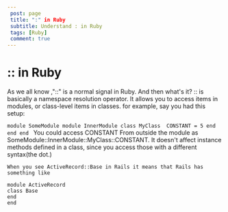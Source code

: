 ```yaml
---
 post: page
 title: ":" in Ruby
 subtitle: Understand : in Ruby
 tags: [Ruby]
 comment: true
---
```

#  :: in Ruby
 As we all know ,"::" is a normal signal in Ruby.
 And then what's it?
 :: is basically a namespace resolution operator.
 It allows you to access items in modules, or class-level items in classes. for example, say you had this setup:
 
 `module SomeModule
 		module InnerModule
 		class MyClass 
 			CONSTANT = 5
 			end
 			end
 	end
 ` 
 You could access CONSTANT From outside the module as SomeModule::InnerModule::MyClass::CONSTANT.
 It doesn't affect instance methods defined in a class, since you access those with a different syntax(the dot.)
 

	When you see ActiveRecord::Base in Rails it means that Rails has something like
	
	module ActiveRecord
	class Base
	end
	end

